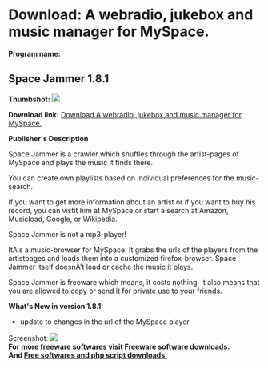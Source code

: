# Download: A webradio, jukebox and music manager for MySpace.

**Program name:**

## Space Jammer 1.8.1

  
**Thumbshot:** ![](http://www.freewarefiles.com/screenshot/spacejammer_md.jpg)   
  
**Download link:** [Download A webradio, jukebox and music manager for MySpace.](http://freesoftwares.boysofts.com/Space-Jammer_program_50037.html)  
  


**Publisher's Description**  
  


Space Jammer is a crawler which shuffles through the artist-pages of MySpace and plays the music it finds there. 

You can create own playlists based on individual preferences for the music-search.

If you want to get more information about an artist or if you want to buy his record, you can vistit him at MySpace or start a search at Amazon, Musicload, Google, or Wikipedia.

Space Jammer is not a mp3-player!

ItA's a music-browser for MySpace. It grabs the urls of the players from the artistpages and loads them into a customized firefox-browser. Space Jammer itself doesnA't load or cache the music it plays. 

Space Jammer is freeware which means, it costs nothing. It also means that you are allowed to copy or send it for private use to your friends. 

**What's New in version 1.8.1:**

  * update to changes in the url of the MySpace player 

  
  
Screenshot: ![](http://www.freewarefiles.com/screenshot/spacejammer.jpg)   
**For more freeware softwares visit [Freeware software downloads.](http://freesoftwares.boysofts.com/)**   
**And [Free softwares and php script downloads.](http://www.boysofts.com/)**
